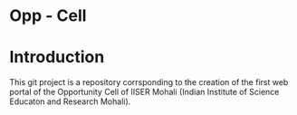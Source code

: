 Opp - Cell
==========


# Introduction

This git project is a repository corrsponding to the creation of the first web portal of the Opportunity Cell of IISER Mohali (Indian Institute of Science Educaton and Research Mohali).